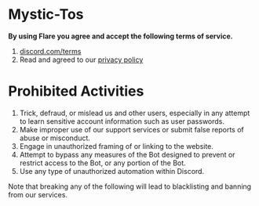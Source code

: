 # Mystic-Tos

**By using Flare  you agree and accept the following terms of service.**

1. [discord.com/terms](https://discord.com/terms)
2. Read and agreed to our [privacy policy](https://github.com/piyushxd001/Mystic-privacy-policy)

# Prohibited Activities

1. Trick, defraud, or mislead us and other users, especially in any attempt to learn sensitive account information such as user passwords.
2. Make improper use of our support services or submit false reports of abuse or misconduct.
3. Engage in unauthorized framing of or linking to the website.
4. Attempt to bypass any measures of the Bot designed to prevent or restrict access to the Bot, or any portion of the Bot.
5. Use any type of unauthorized automation within Discord.


Note that breaking any of the following will lead to blacklisting and banning from our services.

